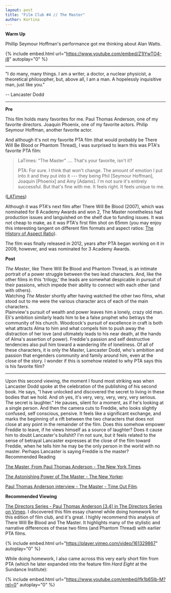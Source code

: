 ```yaml
---
layout: post
title: "Film Club #4 // The Master"
author: Kortina
---
```


**Warm Up**

Phillip Seymour Hoffman's performance got me thinking about Alan Watts.

{% include embed.html url="https://www.youtube.com/embed/Z1IYwTO4-j8" autoplay="0" %}

* * *

"I do many, many things. I am a writer, a doctor, a nuclear physicist, a theoretical philosopher, but, above all, I am a man. A hopelessly inquisitive man, just like you."

-- Lancaster Dodd

* * *

**Pre**

This film holds many favorites for me. Paul Thomas Anderson, one of my favorite directors. Joaquin Phoenix, one of my favorite actors. Philip Seymour Hoffman, another favorite actor.

And although it's not my favorite PTA film (that would probably be There Will Be Blood or Phantom Thread), I was surprised to learn this was PTA's favorite PTA film:

> LaTimes: "The Master" .... That's your favorite, isn't it?
> 
> PTA: For sure. I think that won't change. The amount of emotion I put into it and they put into it --- they being Phil [Seymour Hoffman], Joaquin [Phoenix] and Amy [Adams]. I'm not sure it's entirely successful. But that's fine with me. It feels right. It feels unique to me.

([LATimes](http://www.latimes.com/entertainment/envelope/la-en-mn-paul-thomas-anderson-phantom-thread-oscars-20180220-htmlstory.html))

Although it was PTA's next film after There Will Be Blood (2007), which was nominated for 8 Academy Awards and won 2, The Master nonetheless had production issues and languished on the shelf due to funding issues. It was not cheap to make, as it was PTA's first film shot on 65mm (you may enjoy this interesting tangent on different film formats and aspect ratios: [The History of Aspect Ratio](https://vimeo.com/68830569)).

The film was finally released in 2012, years after PTA began working on it in 2009, however, and was nominated for 3 Academy Awards.

**Post**

*The Master*, like There Will Be Blood and Phantom Thread, is an intimate portrait of a power struggle between the two lead characters. And, like the other films in this 'trilogy,' the leads are somewhat despicable in pursuit of their passions, which impede their ability to connect with each other (and with others).\
Watching *The Master* shortly after having watched the other two films, what stood out to me were the various character arcs of each of the main characters.\
Plainview's pursuit of wealth and power leaves him a lonely, crazy old man. Eli's ambition similarly leads him to be a false prophet who betrays the community of his church. Woodcock's pursuit of excellence in craft is both what attracts Alma to him and what compels him to push away the distraction of her love (and ultimately leads to his near death, at the hands of Alma's assertion of power). Freddie's passion and self destructive tendencies also pull him toward a wandering life of loneliness. Of all of these characters, it is only the Master, Lancaster Dodd, who's ambition and passion that engenders community and family around him, even at the close of the story. I wonder if this is somehow related to why PTA says this is his favorite film?

* * *

Upon this second viewing, the moment I found most striking was when Lancaster Dodd spoke at the celebration of the publishing of his second book. He says, "I have unlocked and discovered the secret to living in these bodies that we hold. And oh yes, it's very, very, very, very, very serious. The secret is laughter." He pauses, silent for a moment, as if he's looking at a single person. And then the camera cuts to Freddie, who looks slightly confused, self conscious, pensive. It feels like a significant exchange, and marks the beginning of a rift between the two characters that does not close at any point in the remainder of the film. Does this somehow empower Freddie to leave, if he views himself as a source of laughter? Does it cause him to doubt Lancaster's bullshit? I'm not sure, but it feels related to the sense of betrayal Lancaster expresses at the close of the film toward Freddie, when he tells him he may be the only person in the world with no master. Perhaps Lancaster is saying Freddie is the master?\
Recommended Reading

[The Master, From Paul Thomas Anderson - The New York Times](https://www.nytimes.com/2012/09/14/movies/review-the-master-from-paul-thomas-anderson.html).

[The Astonishing Power of The Master - The New Yorker](https://www.newyorker.com/culture/richard-brody/the-astonishing-power-of-the-master).

[Paul Thomas Anderson interview - The Master - Time Out Film](https://www.timeout.com/london/film/paul-thomas-anderson-interview).

**Recommended Viewing**

[The Directors Series - Paul Thomas Anderson [3.4] in The Directors Series on Vimeo](https://vimeo.com/channels/directorsseries/161329867). I discovered this film essay channel while doing homework for this edition of film club, and it's great. I highly recommend this analysis of There Will Be Blood and The Master. It highlights many of the stylistic and narrative differences of these two films (and Phantom Thread) with earlier PTA films.

{% include embed.html url="https://player.vimeo.com/video/161329867" autoplay="0" %}

While doing homework, I also came across this very early short film from PTA (which he later expanded into the feature film *Hard Eight* at the Sundance Institute):

{% include embed.html url="https://www.youtube.com/embed/lfk1b65lb-M?rel=0" autoplay="0" %}
